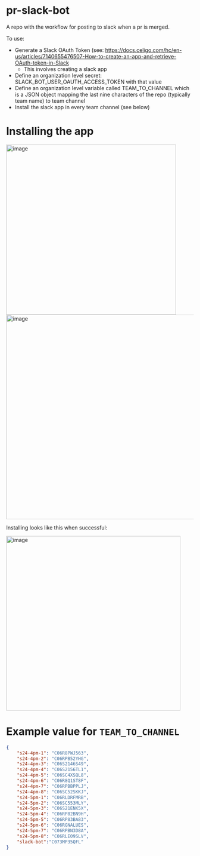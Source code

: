 # pr-slack-bot

A repo with the workflow for posting to slack when a pr is merged.

To use: 
* Generate a Slack OAuth Token (see: <https://docs.celigo.com/hc/en-us/articles/7140655476507-How-to-create-an-app-and-retrieve-OAuth-token-in-Slack>
  - This involves creating a slack app
* Define an organization level secret: SLACK_BOT_USER_OAUTH_ACCESS_TOKEN with that value
* Define an organization level variable called TEAM_TO_CHANNEL which is a JSON object mapping the last nine characters of the repo (typically team name) to team channel
* Install the slack app in every team channel (see below)

# Installing the app

<img width="456" alt="image" src="https://github.com/ucsb-cs156-s24/pr-slack-bot/assets/1119017/bcd232ce-107f-4a4b-8100-7c944239cf20">

<img width="548" alt="image" src="https://github.com/ucsb-cs156-s24/pr-slack-bot/assets/1119017/8cb447bb-91f7-4610-bddd-b482407887cd">


Installing looks like this when successful:

<img width="468" alt="image" src="https://github.com/ucsb-cs156-s24/pr-slack-bot/assets/1119017/d7c92956-a53a-4bf4-bcf9-e3c981c43bba">


# Example value for `TEAM_TO_CHANNEL`

```json
{
    "s24-4pm-1": "C06R8PWJ563",
    "s24-4pm-2": "C06RPB52YHG",
    "s24-4pm-3": "C06S2146S49",
    "s24-4pm-4": "C06S2156TL1",
    "s24-4pm-5": "C06SC4XSQL8",
    "s24-4pm-6": "C06R8Q1ST8F",
    "s24-4pm-7": "C06RPBBPPLJ",
    "s24-4pm-8": "C06SC52SKKJ",
    "s24-5pm-1": "C06RLDRFMRB",
    "s24-5pm-2": "C06SC553MLY",
    "s24-5pm-3": "C06S21ENK5X",
    "s24-5pm-4": "C06RP82BN9H",
    "s24-5pm-5": "C06RP83BA83",
    "s24-5pm-6": "C06RGNALUES",
    "s24-5pm-7": "C06RPBN3D8A",
    "s24-5pm-8": "C06RLE09SLV",
    "slack-bot":"C073MP35QFL"
}
```
 
